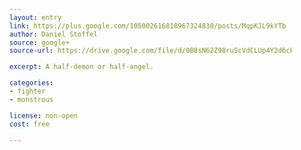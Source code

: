 ```yaml
---
layout: entry
link: https://plus.google.com/105002616818967324830/posts/MqpKJL9kYTb
author: Daniel Stoffel
source: google+
source-url: https://drive.google.com/file/d/0B8sN62Z98ruScVdCLUp4Y2d6cEU/edit

excerpt: A half-demon or half-angel.

categories:
- fighter
- monstrous

license: non-open
cost: free

---
```

